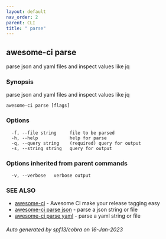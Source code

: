 ```yaml
---
layout: default
nav_order: 2
parent: CLI
title: " parse"
---
```

## awesome-ci parse

parse json and yaml files and inspect values like jq

### Synopsis

parse json and yaml files and inspect values like jq

```
awesome-ci parse [flags]
```

### Options

```
  -f, --file string     file to be parsed
  -h, --help            help for parse
  -q, --query string    (required) query for output
  -s, --string string   query for output
```

### Options inherited from parent commands

```
  -v, --verbose   verbose output
```

### SEE ALSO

* [awesome-ci](/commands/awesome-ci/)	 - Awesome CI make your release tagging easy
* [awesome-ci parse json](/commands/awesome-ci_parse_json/)	 - parse a json string or file
* [awesome-ci parse yaml](/commands/awesome-ci_parse_yaml/)	 - parse a yaml string or file

###### Auto generated by spf13/cobra on 16-Jan-2023
